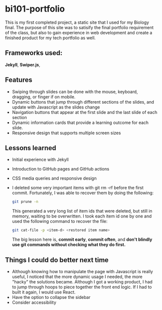 # bi101-portfolio
This is my first completed project, a static site that I used for my Biology final. The purpose of this site was to satisify the final portfolio requirement of the class, but also to gain experience in web development and create a finished product for my tech portfolio as well. 

## Frameworks used:
**Jekyll**,
**Swiper.js**,

## Features
- Swiping through slides can be done with the mouse, keyboard, dragging, or finger if on mobile. 
- Dynamic buttons that jump through different sections of the slides, and update with Javascript as the slides change
- Navigation buttons that appear at the first slide and the last slide of each section
- Dynamic information cards that provide a learning outcome for each slide.
- Responsive design that supports multiple screen sizes

## Lessons learned
- Initial experience with Jekyll
- Introduction to GitHub pages and GitHub actions
- CSS media queries and responsive design
- I deleted some very important items with git rm -rf before the first commit. Fortunately, I was able to recover them by doing the following:
  ```bash
  git prune -n
  ```
  This generated a very long list of item ids that were deleted, but still in memory, waiting to be overwritten. 
  I took each item id one by one and used the following command to recover the file:
  ```bash
  git cat-file -p <item-d> <restored item name>
  ```
  
  The big lesson here is, **commit early**, **commit often**, and **don't blindly use git commands without checking what they do first.**

## Things I could do better next time
- Although knowing how to manipulate the page with Javascript is really useful, I noticed that the more dynamic usage I needed, the more "hacky" the solutions became. Although I got a working product, I had to jump through hoops to piece together the front end logic. If I had to built it again, I would use React.
- Have the option to collapse the sidebar
- Consider accessibility
